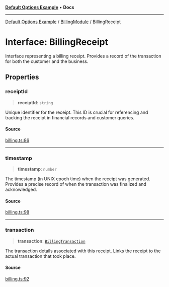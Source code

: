 [**Default Options Example**](../../README.md) • **Docs**

***

[Default Options Example](../../modules.md) / [BillingModule](../README.md) / BillingReceipt

# Interface: BillingReceipt

Interface representing a billing receipt.
Provides a record of the transaction for both the customer and the business.

## Properties

### receiptId

> **receiptId**: `string`

Unique identifier for the receipt. This ID is crucial for referencing and tracking the receipt
in financial records and customer queries.

#### Source

[billing.ts:86](https://github.com/typedoc2md/typedoc-plugin-markdown-examples/blob/e63f907fc136a040020fb1d12b594c3baad2ce3b/examples/src/billing.ts#L86)

***

### timestamp

> **timestamp**: `number`

The timestamp (in UNIX epoch time) when the receipt was generated. Provides a precise record of when
the transaction was finalized and acknowledged.

#### Source

[billing.ts:98](https://github.com/typedoc2md/typedoc-plugin-markdown-examples/blob/e63f907fc136a040020fb1d12b594c3baad2ce3b/examples/src/billing.ts#L98)

***

### transaction

> **transaction**: [`BillingTransaction`](BillingTransaction.md)

The transaction details associated with this receipt. Links the receipt to the actual transaction
that took place.

#### Source

[billing.ts:92](https://github.com/typedoc2md/typedoc-plugin-markdown-examples/blob/e63f907fc136a040020fb1d12b594c3baad2ce3b/examples/src/billing.ts#L92)
